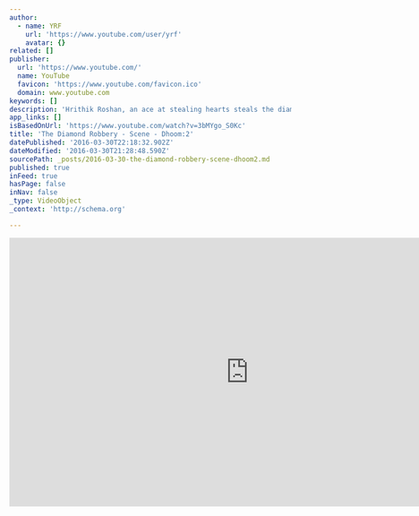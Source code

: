 ```yaml
---
author:
  - name: YRF
    url: 'https://www.youtube.com/user/yrf'
    avatar: {}
related: []
publisher:
  url: 'https://www.youtube.com/'
  name: YouTube
  favicon: 'https://www.youtube.com/favicon.ico'
  domain: www.youtube.com
keywords: []
description: 'Hrithik Roshan, an ace at stealing hearts steals the diamond with the same ease, confidence and technique.'
app_links: []
isBasedOnUrl: 'https://www.youtube.com/watch?v=3bMYgo_S0Kc'
title: 'The Diamond Robbery - Scene - Dhoom:2'
datePublished: '2016-03-30T22:18:32.902Z'
dateModified: '2016-03-30T21:28:48.590Z'
sourcePath: _posts/2016-03-30-the-diamond-robbery-scene-dhoom2.md
published: true
inFeed: true
hasPage: false
inNav: false
_type: VideoObject
_context: 'http://schema.org'

---
```

<iframe src="https://cdn.embedly.com/widgets/media.html?src=https%3A%2F%2Fwww.youtube.com%2Fembed%2F3bMYgo_S0Kc%3Ffeature%3Doembed&amp;url=https%3A%2F%2Fwww.youtube.com%2Fwatch%3Fv%3D3bMYgo_S0Kc&amp;image=https%3A%2F%2Fi.ytimg.com%2Fvi%2F3bMYgo_S0Kc%2Fhqdefault.jpg&amp;key=b7d04c9b404c499eba89ee7072e1c4f7&amp;type=text%2Fhtml&amp;schema=youtube" width="854" height="480" scrolling="no" frameborder="0" allowfullscreen="allowfullscreen" style=""></iframe>